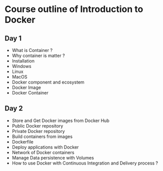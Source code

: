 # Course outline of Introduction to Docker

## Day 1
* What is Container ?
* Why container is matter ?
* Installation
* Windows
* Linux
* MacOS
* Docker component and ecosystem
* Docker Image
* Docker Container

## Day 2
* Store and Get Docker images from Docker Hub
* Public Docker repository
* Private Docker repository
* Build containers from images
* Dockerfile
* Deploy applications with Docker
* Network of Docker containers
* Manage Data persistence with Volumes
* How to use Docker with Continuous Integration and Delivery process ?
